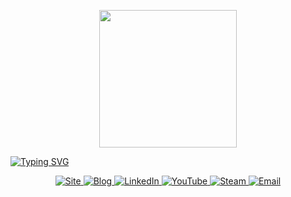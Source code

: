 <p align="center">
  <img width="220px" src="https://www.cristianoprogramador.com/img/Cristiano(logo)%20Sem%20Texto.png"/>
</p>
  
[![Typing SVG](https://readme-typing-svg.herokuapp.com?font=hack&size=40&center=true&vCenter=true&width=1000&lines=Cristiano+Raffi+Cunha)](https://git.io/typing-svg)

<p align="center">
  <a href="https://cristianoprogramador.com">
    <img src="https://img.shields.io/badge/Site-1976D2?style=for-the-badge&logo=googlechrome&logoColor=white" alt="Site">
  </a>
  <a href="https://blog.cristianoprogramador.com/">
    <img src="https://img.shields.io/badge/Blog-424242?logo=devdotto&logoColor=fff&style=for-the-badge" alt="Blog">
  </a> 
  <a href="https://www.linkedin.com/in/cristianorc/">
    <img src="https://img.shields.io/badge/linkedin-%230077B5.svg?style=for-the-badge&logo=linkedin&logoColor=white" alt="LinkedIn">
  </a>
  <a href="https://www.youtube.com/channel/UCeDFP_iLSFUACJ1E0yLGgkw">
    <img src="https://img.shields.io/badge/YouTube-FF0000?style=for-the-badge&logo=youtube&logoColor=white" alt="YouTube">
  </a>
  <a href="https://steamcommunity.com/id/CristianoRaffiCunha/">
    <img src="https://img.shields.io/badge/steam-%23000000.svg?style=for-the-badge&logo=steam&logoColor=white" alt="Steam">
  </a>
  <a href="mailto:contato@cristianoprogramador.com">
    <img src="https://img.shields.io/badge/Email-424242?style=for-the-badge&logo=gmail&logoColor=white" alt="Email">
  </a> 
</p>

